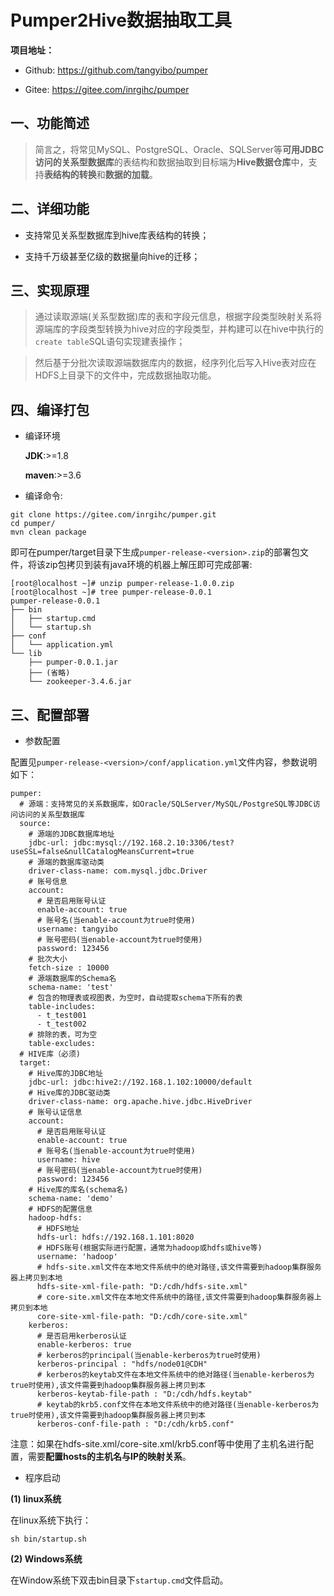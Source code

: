 # Pumper2Hive数据抽取工具

**项目地址：**

- Github: https://github.com/tangyibo/pumper

- Gitee: https://gitee.com/inrgihc/pumper

## 一、功能简述

> 简言之，将常见MySQL、PostgreSQL、Oracle、SQLServer等**可用JDBC访问的关系型数据库**的表结构和数据抽取到目标端为**Hive数据仓库**中，支持**表结构的转换**和**数据的加载**。

## 二、详细功能

- 支持常见关系型数据库到hive库表结构的转换；

- 支持千万级甚至亿级的数据量向hive的迁移；

## 三、实现原理

> 通过读取源端(关系型数据)库的表和字段元信息，根据字段类型映射关系将源端库的字段类型转换为hive对应的字段类型，并构建可以在hive中执行的```create table```SQL语句实现建表操作；

> 然后基于分批次读取源端数据库内的数据，经序列化后写入Hive表对应在HDFS上目录下的文件中，完成数据抽取功能。

## 四、编译打包

- 编译环境

  **JDK**:>=1.8

  **maven**:>=3.6
  
- 编译命令:

```shell
git clone https://gitee.com/inrgihc/pumper.git
cd pumper/
mvn clean package
```

即可在pumper/target目录下生成```pumper-release-<version>.zip```的部署包文件，将该zip包拷贝到装有java环境的机器上解压即可完成部署:

```shell
[root@localhost ~]# unzip pumper-release-1.0.0.zip
[root@localhost ~]# tree pumper-release-0.0.1
pumper-release-0.0.1
├── bin
│   ├── startup.cmd
│   └── startup.sh
├── conf
│   └── application.yml
└── lib
    ├── pumper-0.0.1.jar
    ├── (省略)
    └── zookeeper-3.4.6.jar
```

## 三、配置部署

- 参数配置

配置见```pumper-release-<version>/conf/application.yml```文件内容，参数说明如下：

```shell
pumper:
  # 源端：支持常见的关系数据库，如Oracle/SQLServer/MySQL/PostgreSQL等JDBC访问访问的关系型数据库
  source:
    # 源端的JDBC数据库地址
    jdbc-url: jdbc:mysql://192.168.2.10:3306/test?useSSL=false&nullCatalogMeansCurrent=true
    # 源端的数据库驱动类
    driver-class-name: com.mysql.jdbc.Driver
    # 账号信息
    account:
      # 是否启用账号认证
      enable-account: true
      # 账号名(当enable-account为true时使用)
      username: tangyibo
      # 账号密码(当enable-account为true时使用)
      password: 123456
    # 批次大小
    fetch-size : 10000
    # 源端数据库的Schema名
    schema-name: 'test'
    # 包含的物理表或视图表，为空时，自动提取schema下所有的表
    table-includes:
      - t_test001
      - t_test002
    # 排除的表，可为空
    table-excludes:
  # HIVE库（必须)
  target:
    # Hive库的JDBC地址
    jdbc-url: jdbc:hive2://192.168.1.102:10000/default
    # Hive库的JDBC驱动类
    driver-class-name: org.apache.hive.jdbc.HiveDriver
    # 账号认证信息
    account:
      # 是否启用账号认证
      enable-account: true
      # 账号名(当enable-account为true时使用)
      username: hive
      # 账号密码(当enable-account为true时使用)
      password: 123456
    # Hive库的库名(schema名)
    schema-name: 'demo'
    # HDFS的配置信息
    hadoop-hdfs:
      # HDFS地址
      hdfs-url: hdfs://192.168.1.101:8020
      # HDFS账号(根据实际进行配置，通常为hadoop或hdfs或hive等)
      username: 'hadoop'
      # hdfs-site.xml文件在本地文件系统中的绝对路径,该文件需要到hadoop集群服务器上拷贝到本地
      hdfs-site-xml-file-path: "D:/cdh/hdfs-site.xml"
      # core-site.xml文件在本地文件系统中的路径,该文件需要到hadoop集群服务器上拷贝到本地
      core-site-xml-file-path: "D:/cdh/core-site.xml"
    kerberos:
      # 是否启用kerberos认证
      enable-kerberos: true
      # kerberos的principal(当enable-kerberos为true时使用)
      kerberos-principal : "hdfs/node01@CDH"
      # kerberos的keytab文件在本地文件系统中的绝对路径(当enable-kerberos为true时使用),该文件需要到hadoop集群服务器上拷贝到本
      kerberos-keytab-file-path : "D:/cdh/hdfs.keytab"
      # keytab的krb5.conf文件在本地文件系统中的绝对路径(当enable-kerberos为true时使用),该文件需要到hadoop集群服务器上拷贝到本
      kerberos-conf-file-path : "D:/cdh/krb5.conf"
```

注意：如果在hdfs-site.xml/core-site.xml/krb5.conf等中使用了主机名进行配置，需要**配置hosts的主机名与IP的映射关系**。

- 程序启动

**(1) linux系统**

在linux系统下执行：

```
sh bin/startup.sh
```

**(2) Windows系统**

在Window系统下双击bin目录下```startup.cmd```文件启动。



